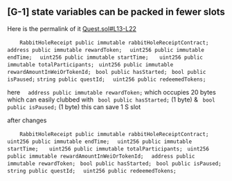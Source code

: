 ## [G-1] state variables can be packed in fewer slots
Here is the permalink of it [Quest.sol#L13-L22](https://github.com/rabbitholegg/quest-protocol/blob/8c4c1f71221570b14a0479c216583342bd652d8d/contracts/Quest.sol#L13-L22)

`    RabbitHoleReceipt public immutable rabbitHoleReceiptContract;`
 `   address public immutable rewardToken;`
  `  uint256 public immutable endTime;`
  `  uint256 public immutable startTime;`
 `   uint256 public immutable totalParticipants;`
   ` uint256 public immutable rewardAmountInWeiOrTokenId;`
   ` bool public hasStarted;`
   ` bool public isPaused;`
    `string public questId;`
  `  uint256 public redeemedTokens;`

here  `  address public immutable rewardToken;` which occupies 20 bytes which can easily clubbed with   ` bool public hasStarted;` (1 byte) &  ` bool public isPaused;` (1 byte) this can save 1 S slot 

after changes 

`    RabbitHoleReceipt public immutable rabbitHoleReceiptContract;`
  `  uint256 public immutable endTime;`
  `  uint256 public immutable startTime;`
 `   uint256 public immutable totalParticipants;`
   ` uint256 public immutable rewardAmountInWeiOrTokenId;`
 `  address public immutable rewardToken;`
   ` bool public hasStarted;`
   ` bool public isPaused;`
    `string public questId;`
  `  uint256 public redeemedTokens;`